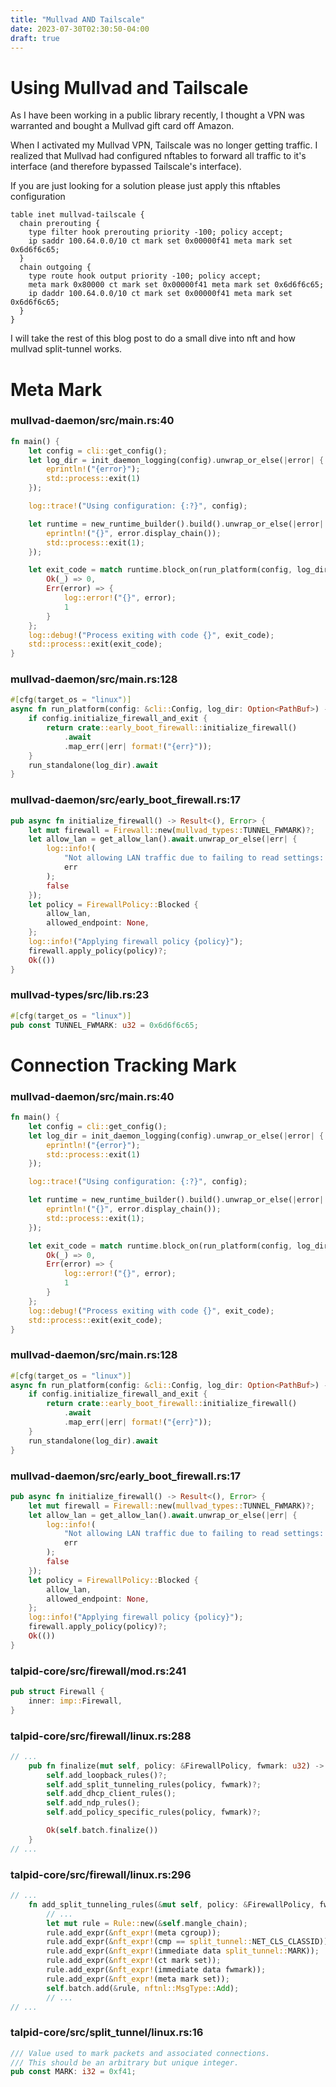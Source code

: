 ```yaml
---
title: "Mullvad AND Tailscale"
date: 2023-07-30T02:30:50-04:00
draft: true
---
```


# Using Mullvad and Tailscale

As I have been working in a public library recently, I thought a VPN was warranted and bought a Mullvad gift card off Amazon.

When I activated my Mullvad VPN, Tailscale was no longer getting traffic. I realized that Mullvad had configured nftables to forward all traffic to it's interface (and therefore bypassed Tailscale's interface).

If you are just looking for a solution please just apply this nftables configuration

```nginx
table inet mullvad-tailscale {
  chain prerouting {
    type filter hook prerouting priority -100; policy accept;
    ip saddr 100.64.0.0/10 ct mark set 0x00000f41 meta mark set 0x6d6f6c65;
  }
  chain outgoing {
    type route hook output priority -100; policy accept;
    meta mark 0x80000 ct mark set 0x00000f41 meta mark set 0x6d6f6c65;
    ip daddr 100.64.0.0/10 ct mark set 0x00000f41 meta mark set 0x6d6f6c65;
  }
}
```

I will take the rest of this blog post to do a small dive into nft and how mullvad split-tunnel works.

# Meta Mark

### mullvad-daemon/src/main.rs:40

```rs {hl_lines=[15]}
fn main() {
    let config = cli::get_config();
    let log_dir = init_daemon_logging(config).unwrap_or_else(|error| {
        eprintln!("{error}");
        std::process::exit(1)
    });

    log::trace!("Using configuration: {:?}", config);

    let runtime = new_runtime_builder().build().unwrap_or_else(|error| {
        eprintln!("{}", error.display_chain());
        std::process::exit(1);
    });

    let exit_code = match runtime.block_on(run_platform(config, log_dir)) {
        Ok(_) => 0,
        Err(error) => {
            log::error!("{}", error);
            1
        }
    };
    log::debug!("Process exiting with code {}", exit_code);
    std::process::exit(exit_code);
}

```

### mullvad-daemon/src/main.rs:128

```rs {hl_lines=[4]}
#[cfg(target_os = "linux")]
async fn run_platform(config: &cli::Config, log_dir: Option<PathBuf>) -> Result<(), String> {
    if config.initialize_firewall_and_exit {
        return crate::early_boot_firewall::initialize_firewall()
            .await
            .map_err(|err| format!("{err}"));
    }
    run_standalone(log_dir).await
}

```

### mullvad-daemon/src/early_boot_firewall.rs:17

```rs {hl_lines=2}
pub async fn initialize_firewall() -> Result<(), Error> {
    let mut firewall = Firewall::new(mullvad_types::TUNNEL_FWMARK)?;
    let allow_lan = get_allow_lan().await.unwrap_or_else(|err| {
        log::info!(
            "Not allowing LAN traffic due to failing to read settings: {}",
            err
        );
        false
    });
    let policy = FirewallPolicy::Blocked {
        allow_lan,
        allowed_endpoint: None,
    };
    log::info!("Applying firewall policy {policy}");
    firewall.apply_policy(policy)?;
    Ok(())
}
```

### mullvad-types/src/lib.rs:23

```rs {hl_lines=2}
#[cfg(target_os = "linux")]
pub const TUNNEL_FWMARK: u32 = 0x6d6f6c65;
```

# Connection Tracking Mark

### mullvad-daemon/src/main.rs:40

```rs {hl_lines=[15]}
fn main() {
    let config = cli::get_config();
    let log_dir = init_daemon_logging(config).unwrap_or_else(|error| {
        eprintln!("{error}");
        std::process::exit(1)
    });

    log::trace!("Using configuration: {:?}", config);

    let runtime = new_runtime_builder().build().unwrap_or_else(|error| {
        eprintln!("{}", error.display_chain());
        std::process::exit(1);
    });

    let exit_code = match runtime.block_on(run_platform(config, log_dir)) {
        Ok(_) => 0,
        Err(error) => {
            log::error!("{}", error);
            1
        }
    };
    log::debug!("Process exiting with code {}", exit_code);
    std::process::exit(exit_code);
}

```

### mullvad-daemon/src/main.rs:128

```rs {hl_lines=[4]}
#[cfg(target_os = "linux")]
async fn run_platform(config: &cli::Config, log_dir: Option<PathBuf>) -> Result<(), String> {
    if config.initialize_firewall_and_exit {
        return crate::early_boot_firewall::initialize_firewall()
            .await
            .map_err(|err| format!("{err}"));
    }
    run_standalone(log_dir).await
}

```

### mullvad-daemon/src/early_boot_firewall.rs:17

```rs {hl_lines=2}
pub async fn initialize_firewall() -> Result<(), Error> {
    let mut firewall = Firewall::new(mullvad_types::TUNNEL_FWMARK)?;
    let allow_lan = get_allow_lan().await.unwrap_or_else(|err| {
        log::info!(
            "Not allowing LAN traffic due to failing to read settings: {}",
            err
        );
        false
    });
    let policy = FirewallPolicy::Blocked {
        allow_lan,
        allowed_endpoint: None,
    };
    log::info!("Applying firewall policy {policy}");
    firewall.apply_policy(policy)?;
    Ok(())
}
```

### talpid-core/src/firewall/mod.rs:241

```rs {hl_lines=2}
pub struct Firewall {
    inner: imp::Firewall,
}
```

### talpid-core/src/firewall/linux.rs:288

```rs {hl_lines=4}
// ...
    pub fn finalize(mut self, policy: &FirewallPolicy, fwmark: u32) -> Result<FinalizedBatch> {
        self.add_loopback_rules()?;
        self.add_split_tunneling_rules(policy, fwmark)?;
        self.add_dhcp_client_rules();
        self.add_ndp_rules();
        self.add_policy_specific_rules(policy, fwmark)?;

        Ok(self.batch.finalize())
    }
// ...
```

### talpid-core/src/firewall/linux.rs:296

```rs {hl_lines=7}
// ...
    fn add_split_tunneling_rules(&mut self, policy: &FirewallPolicy, fwmark: u32) -> Result<()> {
        // ...
        let mut rule = Rule::new(&self.mangle_chain);
        rule.add_expr(&nft_expr!(meta cgroup));
        rule.add_expr(&nft_expr!(cmp == split_tunnel::NET_CLS_CLASSID));
        rule.add_expr(&nft_expr!(immediate data split_tunnel::MARK));
        rule.add_expr(&nft_expr!(ct mark set));
        rule.add_expr(&nft_expr!(immediate data fwmark));
        rule.add_expr(&nft_expr!(meta mark set));
        self.batch.add(&rule, nftnl::MsgType::Add);
        // ...
// ...
```

### talpid-core/src/split_tunnel/linux.rs:16

```rs {hl_lines=3}
/// Value used to mark packets and associated connections.
/// This should be an arbitrary but unique integer.
pub const MARK: i32 = 0xf41;
```
